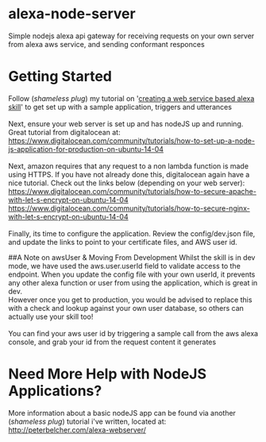 # alexa-node-server
Simple nodejs alexa api gateway for receiving requests on your own server from alexa aws service, and sending conformant responces

# Getting Started
Follow (*shameless plug*) my tutorial on '<a href="https://peterbelcher.com/creating-a-web-service-based-alexa-skill">creating a web service based alexa skill</a>'
to get set up with a sample application, triggers and utterances<br/><br/>
Next, ensure your web server is set up and has nodeJS up and running. Great tutorial from digitalocean at:<br/>
https://www.digitalocean.com/community/tutorials/how-to-set-up-a-node-js-application-for-production-on-ubuntu-14-04
<br/><br/>
Next, amazon requires that any request to a non lambda function is made using HTTPS. If you have not already done this,
digitalocean again have a nice tutorial. Check out the links below (depending on your web server):<br/>
https://www.digitalocean.com/community/tutorials/how-to-secure-apache-with-let-s-encrypt-on-ubuntu-14-04<br/>
https://www.digitalocean.com/community/tutorials/how-to-secure-nginx-with-let-s-encrypt-on-ubuntu-14-04<br/><br/>
Finally, its time to configure the application. Review the config/dev.json file, and update the links to point to your
certificate files, and AWS user id.

##A Note on awsUser & Moving From Development
Whilst the skill is in dev mode, we have used the aws.user.userId field to validate access to the endpoint. When you update the config file
with your own userId, it prevents any other alexa function or user from using the application, which is great in dev.<br/>However once you
get to production, you would be advised to replace this with a check and lookup against your own user database, so others can actually use
your skill too!
<br/><br/>
You can find your aws user id by triggering a sample call from the aws alexa console, and grab your id from the request content it generates

# Need More Help with NodeJS Applications?
More information about a basic nodeJS app can be found via another (*shameless plug*) tutorial i've written, located at:<br/>
http://peterbelcher.com/alexa-webserver/

